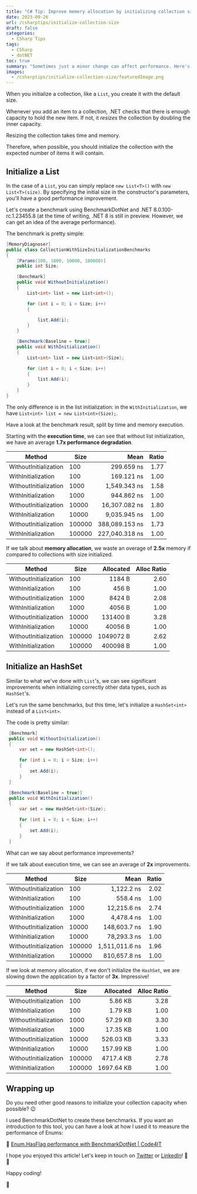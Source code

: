 ```yaml
---
title: "C# Tip: Improve memory allocation by initializing collection size"
date: 2023-09-26
url: /csharptips/initialize-collection-size
draft: false
categories:
  - CSharp Tips
tags:
  - CSharp
  - dotNET
toc: true
summary: "Sometimes just a minor change can affect performance. Here's a simple trick: initialize your collections by specifying the initial size!"
images:
  - /csharptips/initialize-collection-size/featuredImage.png
---
```


When you initialize a collection, like a `List`, you create it with the default size.

Whenever you add an item to a collection, .NET checks that there is enough capacity to hold the new item. If not, it _resizes_ the collection by doubling the inner capacity.

Resizing the collection takes time and memory.

Therefore, when possible, you should initialize the collection with the expected number of items it will contain.

## Initialize a List

In the case of a `List`, you can simply replace `new List<T>()` with `new List<T>(size)`. By specifying the initial size in the constructor's parameters, you'll have a good performance improvement.

Let's create a benchmark using BenchmarkDotNet and .NET 8.0.100-rc.1.23455.8 (at the time of writing, .NET 8 is still in preview. However, we can get an idea of the average performance).

The benchmark is pretty simple:

```cs
[MemoryDiagnoser]
public class CollectionWithSizeInitializationBenchmarks
{
    [Params(100, 1000, 10000, 100000)]
    public int Size;

    [Benchmark]
    public void WithoutInitialization()
    {
        List<int> list = new List<int>();

        for (int i = 0; i < Size; i++)
        {

            list.Add(i);
        }
    }

    [Benchmark(Baseline = true)]
    public void WithInitialization()
    {
        List<int> list = new List<int>(Size);

        for (int i = 0; i < Size; i++)
        {
            list.Add(i);
        }
    }
}
```

The only difference is in the list initialization: in the `WithInitialization`, we have `List<int> list = new List<int>(Size);`.

Have a look at the benchmark result, split by time and memory execution.

Starting with the **execution time**, we can see that without list initialization, we have an average **1.7x performance degradation**.

| Method                | Size   |           Mean | Ratio |
| --------------------- | ------ | -------------: | ----: |
| WithoutInitialization | 100    |     299.659 ns |  1.77 |
| WithInitialization    | 100    |     169.121 ns |  1.00 |
| WithoutInitialization | 1000   |   1,549.343 ns |  1.58 |
| WithInitialization    | 1000   |     944.862 ns |  1.00 |
| WithoutInitialization | 10000  |  16,307.082 ns |  1.80 |
| WithInitialization    | 10000  |   9,035.945 ns |  1.00 |
| WithoutInitialization | 100000 | 388,089.153 ns |  1.73 |
| WithInitialization    | 100000 | 227,040.318 ns |  1.00 |

If we talk about **memory allocation**, we waste an overage of **2.5x** memory if compared to collections with size initialized.

| Method                | Size   | Allocated | Alloc Ratio |
| --------------------- | ------ | --------: | ----------: |
| WithoutInitialization | 100    |    1184 B |        2.60 |
| WithInitialization    | 100    |     456 B |        1.00 |
| WithoutInitialization | 1000   |    8424 B |        2.08 |
| WithInitialization    | 1000   |    4056 B |        1.00 |
| WithoutInitialization | 10000  |  131400 B |        3.28 |
| WithInitialization    | 10000  |   40056 B |        1.00 |
| WithoutInitialization | 100000 | 1049072 B |        2.62 |
| WithInitialization    | 100000 |  400098 B |        1.00 |

## Initialize an HashSet

Similar to what we've done with `List`'s, we can see significant improvements when initializing correctly other data types, such as `HashSet`'s.

Let's run the same benchmarks, but this time, let's initialize a `HashSet<int>` instead of a `List<int>`.

The code is pretty similar:

```cs
 [Benchmark]
 public void WithoutInitialization()
 {
     var set = new HashSet<int>();

     for (int i = 0; i < Size; i++)
     {
         set.Add(i);
     }
 }

 [Benchmark(Baseline = true)]
 public void WithInitialization()
 {
     var set = new HashSet<int>(Size);

     for (int i = 0; i < Size; i++)
     {
         set.Add(i);
     }
 }
```

What can we say about performance improvements?

If we talk about execution time, we can see an average of **2x** improvements.

| Method                | Size   |           Mean | Ratio |
| --------------------- | ------ | -------------: | ----: |
| WithoutInitialization | 100    |     1,122.2 ns |  2.02 |
| WithInitialization    | 100    |       558.4 ns |  1.00 |
| WithoutInitialization | 1000   |    12,215.6 ns |  2.74 |
| WithInitialization    | 1000   |     4,478.4 ns |  1.00 |
| WithoutInitialization | 10000  |   148,603.7 ns |  1.90 |
| WithInitialization    | 10000  |    78,293.3 ns |  1.00 |
| WithoutInitialization | 100000 | 1,511,011.6 ns |  1.96 |
| WithInitialization    | 100000 |   810,657.8 ns |  1.00 |

If we look at memory allocation, if we don't initialize the `HashSet`, we are slowing down the application by a factor of **3x**. Impressive!

| Method                | Size   |  Allocated | Alloc Ratio |
| --------------------- | ------ | ---------: | ----------: |
| WithoutInitialization | 100    |    5.86 KB |        3.28 |
| WithInitialization    | 100    |    1.79 KB |        1.00 |
| WithoutInitialization | 1000   |   57.29 KB |        3.30 |
| WithInitialization    | 1000   |   17.35 KB |        1.00 |
| WithoutInitialization | 10000  |  526.03 KB |        3.33 |
| WithInitialization    | 10000  |  157.99 KB |        1.00 |
| WithoutInitialization | 100000 |  4717.4 KB |        2.78 |
| WithInitialization    | 100000 | 1697.64 KB |        1.00 |

## Wrapping up

Do you need other good reasons to initialize your collection capacity when possible? 😉

I used BenchmarkDotNet to create these benchmarks. If you want an introduction to this tool, you can have a look at how I used it to measure the performance of Enums:

🔗 [Enum.HasFlag performance with BenchmarkDotNet | Code4IT](https://www.code4it.dev/blog/hasflag-performance-benchmarkdotnet/)

I hope you enjoyed this article! Let's keep in touch on [Twitter](https://twitter.com/BelloneDavide) or [LinkedIn](https://www.linkedin.com/in/BelloneDavide/)! 🤜🤛

Happy coding!

🐧

